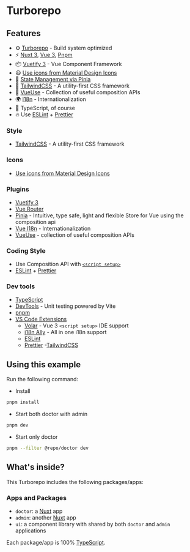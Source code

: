 # Turborepo 

## Features

- ⚙️ [Turborepo](https://turbo.build/) - Build system optimized
- ⚡️ [Nuxt 3](https://nuxt.com/), [Vue 3](https://github.com/vuejs/core), [Pnpm](https://pnpm.io/)
- 📦 [Vuetify 3](https://vuetifyjs.com/en/) - Vue Component Framework
- 😃 [Use icons from Material Design Icons](https://materialdesignicons.com/)
- 🍍 [State Management via Pinia](https://pinia.vuejs.org/)
- 🎨 [TailwindCSS](https://tailwindcss.com/) - A utility-first CSS framework
- 🚀 [VueUse](https://vueuse.org/) - Collection of useful composition APIs
- 🌍 [I18n](https://nuxt.com/modules/i18n) - Internationalization
- 🦾 TypeScript, of course
- 🔥 Use [ESLint](https://eslint.org/) + [Prettier](https://prettier.io/)

### Style

- [TailwindCSS](https://tailwindcss.com/) - A utility-first CSS framework

### Icons

- [Use icons from Material Design Icons](https://materialdesignicons.com/)

### Plugins

- [Vuetify 3](https://vuetifyjs.com/en/)
- [Vue Router](https://github.com/vuejs/router)
- [Pinia](https://pinia.vuejs.org) - Intuitive, type safe, light and flexible Store for Vue using the composition api
- [Vue I18n](https://github.com/intlify/vue-i18n-next) - Internationalization
- [VueUse](https://github.com/antfu/vueuse) - collection of useful composition APIs

### Coding Style

- Use Composition API with [`<script setup>`](https://vuejs.org/guide/extras/composition-api-faq.html)
- [ESLint](https://eslint.org/) + [Prettier](https://prettier.io/)

### Dev tools

- [TypeScript](https://www.typescriptlang.org/)
- [DevTools](https://nuxt.com/modules/devtools) - Unit testing powered by Vite
- [pnpm](https://www.npmjs.com/)
- [VS Code Extensions](./.vscode/extensions.json)
  - [Volar](https://marketplace.visualstudio.com/items?itemName=Vue.volar) - Vue 3 `<script setup>` IDE support
  - [i18n Ally](https://marketplace.visualstudio.com/items?itemName=lokalise.i18n-ally) - All in one i18n support
  - [ESLint](https://marketplace.visualstudio.com/items?itemName=dbaeumer.vscode-eslint)
  - [Prettier](https://marketplace.visualstudio.com/items?itemName=esbenp.prettier-vscode) -[TailwindCSS](https://marketplace.visualstudio.com/items?itemName=bradlc.vscode-tailwindcss)

## Using this example

Run the following command:

- Install
```sh
pnpm install
```

- Start both doctor with admin
```sh
pnpm dev
```

- Start only doctor
```sh
pnpm --filter @repo/doctor dev
```

## What's inside?

This Turborepo includes the following packages/apps:

### Apps and Packages

- `doctor`: a [Nuxt](https://nuxt.com/) app 
- `admin`: another [Nuxt](https://nuxt.com/) app 
- `ui`: a component library with shared by both `doctor` and `admin` applications

Each package/app is 100% [TypeScript](https://www.typescriptlang.org/).


